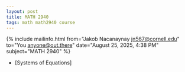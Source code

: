 ```yaml
---
layout: post
title: MATH 2940
tags: math math2940 course
---
```


{% include mailinfo.html from="Jakob Nacanaynay <jn567@cornell.edu>" to="You <anyone@out.there>" date="August 25, 2025, 4:38 PM" subject="MATH 2940" %}

- [Systems of Equations]
